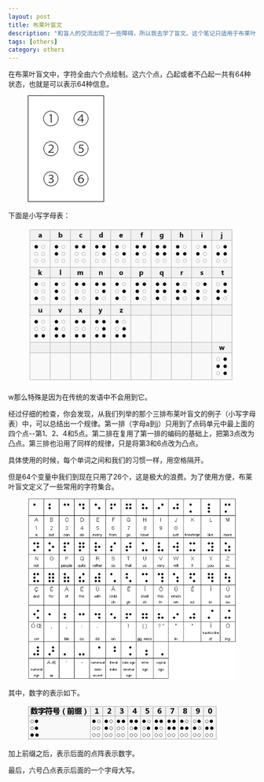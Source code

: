 ```yaml
---
layout: post
title: 布莱叶盲文
description: "和盲人的交流出现了一些障碍，所以我去学了盲文。这个笔记只适用于布莱叶盲文系统，不包含汉文盲文。"
tags: [others]
category: others
---
```


在布莱叶盲文中，字符全由六个点绘制。这六个点，凸起或者不凸起一共有64种状态，也就是可以表示64种信息。

<figure>
<img src="/images/2014-03-19/001.png">
</figure>

下面是小写字母表：


<figure>
<img src="/images/2014-03-19/002.png">
</figure>

w那么特殊是因为在传统的发语中不会用到它。


经过仔细的检查，你会发现，从我们列举的那个三排布莱叶盲文的例子（小写字母表）中，可以总结出一个规律。第一排（字母a到j）只用到了点码单元中最上面的四个点--第1、2、4和5点。第二排在复用了第一排的编码的基础上，把第3点改为凸点。第三排也沿用了同样的规律，只是将第3和6点改为凸点。


具体使用的时候，每个单词之间和我们的习惯一样，用空格隔开。


但是64个变量中我们到现在只用了26个，这是极大的浪费。为了使用方便，布莱叶盲文定义了一些常用的字符集合。

<figure>
<img src="/images/2014-03-19/003.gif">
</figure>

其中，数字的表示如下。

<figure>
<img src="/images/2014-03-19/004.png">
</figure>

加上前缀之后，表示后面的点阵表示数字。

最后，六号凸点表示后面的一个字母大写。

